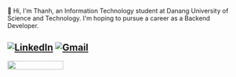 
👋 Hi, I'm Thanh, an Information Technology student at Danang University of Science and Technology. I'm hoping to pursue a career as a Backend Developer.

## [![LinkedIn](https://img.shields.io/badge/LinkedIn-%230077B5.svg?style=for-the-badge&logo=linkedin&logoColor=white)](https://www.linkedin.com/in/v%C4%83n-c%C3%B4ng-ch%C3%AD-thanh-03b394310/) [![Gmail](https://img.shields.io/badge/Gmail-D14836?style=for-the-badge&logo=gmail&logoColor=white)](mailto:vancongchithanh223@gmail.com)


<div style="display: flex; flex-wrap: nowrap;">
  <img src="https://github-readme-stats.vercel.app/api?username=VanCongChiThanh&theme=vue-dark&show_icons=true&hide_border=true&count_private=true" style="width: 50%;">
</div>

